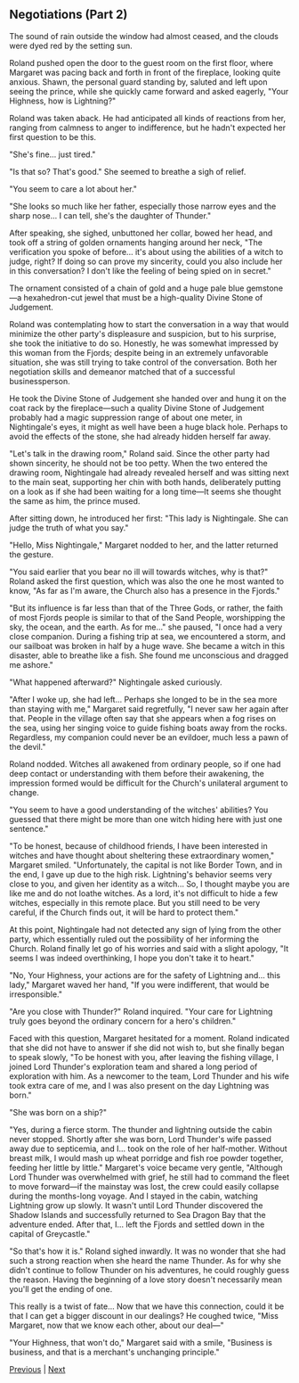 ## Negotiations (Part 2)
The sound of rain outside the window had almost ceased, and the clouds were dyed red by the setting sun.

Roland pushed open the door to the guest room on the first floor, where Margaret was pacing back and forth in front of the fireplace, looking quite anxious. Shawn, the personal guard standing by, saluted and left upon seeing the prince, while she quickly came forward and asked eagerly, "Your Highness, how is Lightning?"

Roland was taken aback. He had anticipated all kinds of reactions from her, ranging from calmness to anger to indifference, but he hadn't expected her first question to be this.

"She's fine... just tired."

"Is that so? That's good." She seemed to breathe a sigh of relief.

"You seem to care a lot about her."

"She looks so much like her father, especially those narrow eyes and the sharp nose... I can tell, she's the daughter of Thunder."

After speaking, she sighed, unbuttoned her collar, bowed her head, and took off a string of golden ornaments hanging around her neck, "The verification you spoke of before... it's about using the abilities of a witch to judge, right? If doing so can prove my sincerity, could you also include her in this conversation? I don't like the feeling of being spied on in secret."

The ornament consisted of a chain of gold and a huge pale blue gemstone—a hexahedron-cut jewel that must be a high-quality Divine Stone of Judgement.



Roland was contemplating how to start the conversation in a way that would minimize the other party's displeasure and suspicion, but to his surprise, she took the initiative to do so. Honestly, he was somewhat impressed by this woman from the Fjords; despite being in an extremely unfavorable situation, she was still trying to take control of the conversation. Both her negotiation skills and demeanor matched that of a successful businessperson.



He took the Divine Stone of Judgement she handed over and hung it on the coat rack by the fireplace—such a quality Divine Stone of Judgement probably had a magic suppression range of about one meter, in Nightingale's eyes, it might as well have been a huge black hole. Perhaps to avoid the effects of the stone, she had already hidden herself far away.



"Let's talk in the drawing room," Roland said. Since the other party had shown sincerity, he should not be too petty. When the two entered the drawing room, Nightingale had already revealed herself and was sitting next to the main seat, supporting her chin with both hands, deliberately putting on a look as if she had been waiting for a long time—It seems she thought the same as him, the prince mused.



After sitting down, he introduced her first: "This lady is Nightingale. She can judge the truth of what you say."



"Hello, Miss Nightingale," Margaret nodded to her, and the latter returned the gesture.



"You said earlier that you bear no ill will towards witches, why is that?" Roland asked the first question, which was also the one he most wanted to know, "As far as I'm aware, the Church also has a presence in the Fjords."



"But its influence is far less than that of the Three Gods, or rather, the faith of most Fjords people is similar to that of the Sand People, worshipping the sky, the ocean, and the earth. As for me..." she paused, "I once had a very close companion. During a fishing trip at sea, we encountered a storm, and our sailboat was broken in half by a huge wave. She became a witch in this disaster, able to breathe like a fish. She found me unconscious and dragged me ashore."



"What happened afterward?" Nightingale asked curiously.



"After I woke up, she had left... Perhaps she longed to be in the sea more than staying with me," Margaret said regretfully, "I never saw her again after that. People in the village often say that she appears when a fog rises on the sea, using her singing voice to guide fishing boats away from the rocks. Regardless, my companion could never be an evildoer, much less a pawn of the devil."



Roland nodded. Witches all awakened from ordinary people, so if one had deep contact or understanding with them before their awakening, the impression formed would be difficult for the Church's unilateral argument to change.

"You seem to have a good understanding of the witches' abilities? You guessed that there might be more than one witch hiding here with just one sentence."

"To be honest, because of childhood friends, I have been interested in witches and have thought about sheltering these extraordinary women," Margaret smiled. "Unfortunately, the capital is not like Border Town, and in the end, I gave up due to the high risk. Lightning's behavior seems very close to you, and given her identity as a witch... So, I thought maybe you are like me and do not loathe witches. As a lord, it's not difficult to hide a few witches, especially in this remote place. But you still need to be very careful, if the Church finds out, it will be hard to protect them."

At this point, Nightingale had not detected any sign of lying from the other party, which essentially ruled out the possibility of her informing the Church. Roland finally let go of his worries and said with a slight apology, "It seems I was indeed overthinking, I hope you don't take it to heart."

"No, Your Highness, your actions are for the safety of Lightning and... this lady," Margaret waved her hand, "If you were indifferent, that would be irresponsible."

"Are you close with Thunder?" Roland inquired. "Your care for Lightning truly goes beyond the ordinary concern for a hero's children."

Faced with this question, Margaret hesitated for a moment. Roland indicated that she did not have to answer if she did not wish to, but she finally began to speak slowly, "To be honest with you, after leaving the fishing village, I joined Lord Thunder's exploration team and shared a long period of exploration with him. As a newcomer to the team, Lord Thunder and his wife took extra care of me, and I was also present on the day Lightning was born."

"She was born on a ship?"

"Yes, during a fierce storm. The thunder and lightning outside the cabin never stopped. Shortly after she was born, Lord Thunder's wife passed away due to septicemia, and I... took on the role of her half-mother. Without breast milk, I would mash up wheat porridge and fish roe powder together, feeding her little by little." Margaret's voice became very gentle, "Although Lord Thunder was overwhelmed with grief, he still had to command the fleet to move forward—if the mainstay was lost, the crew could easily collapse during the months-long voyage. And I stayed in the cabin, watching Lightning grow up slowly. It wasn't until Lord Thunder discovered the Shadow Islands and successfully returned to Sea Dragon Bay that the adventure ended. After that, I... left the Fjords and settled down in the capital of Greycastle."



"So that's how it is." Roland sighed inwardly. It was no wonder that she had such a strong reaction when she heard the name Thunder. As for why she didn't continue to follow Thunder on his adventures, he could roughly guess the reason. Having the beginning of a love story doesn't necessarily mean you'll get the ending of one.



This really is a twist of fate... Now that we have this connection, could it be that I can get a bigger discount in our dealings? He coughed twice, "Miss Margaret, now that we know each other, about our deal—"



"Your Highness, that won't do," Margaret said with a smile, "Business is business, and that is a merchant's unchanging principle."





[Previous](CH0151.md) | [Next](CH0153.md)
